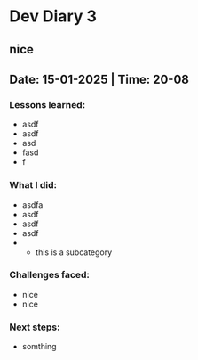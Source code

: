 # Dev Diary 3

## nice

## Date: 15-01-2025 | Time: 20-08

### Lessons learned:
- asdf
- asdf
- asd
- fasd
- f

### What I did:
- asdfa
- asdf
- asdf
- asdf
- - this is a subcategory

### Challenges faced:
- nice
- nice

### Next steps:
- somthing
